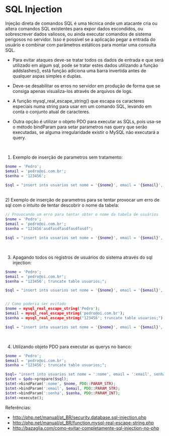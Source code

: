 # SQL Injection

Injeção direta de comandos SQL é uma técnica onde um atacante cria ou altera comandos SQL existentes para expor dados escondidos, ou sobrescrever dados valiosos, ou ainda executar comandos de sistema perigosos no servidor. Isso é possível se a aplicação pegar a entrada do usuário e combinar com parâmetros estáticos para montar uma consulta SQL.

 * Para evitar ataques deve-se tratar todos os dados de entrada e que será utilizado em algum sql, pode se tratar estes dados utilizando a função addslashes(), está função adiciona uma barra invertida antes de qualquer aspas simples e duplas.

 * Deve-se desabilitar os erros no servidor em produção de forma que se consiga apenas visualiza-los através de arquivos de logs.

 * A função mysql_real_escape_string() que escapa os caracteres especiais numa string para usar em um comando SQL, levando em conta o conjunto atual de caracteres.

 * Outra opção é utilizar o objeto PDO para executar as SQLs, pois usa-se o método bindParam para setar parametros nas query que serão executadas, se alguma irregularidade existir o MySQL não executará a query.

<br />

1) Exemplo de inserção de parametros sem tratamento:

```php
$nome = 'Pedro';
$email = 'pedro@oi.com.br';
$senha = '123456';

$sql = "insert into usuarios set nome = '{$nome}', email = '{$email}', senha = '{$senha}'";
```

<br />
2) Exemplo de inserção de parametros para se tentar provocar um erro de sql com o intuito de tentar descobrir o nome da tabela:

```php
// Provocando um erro para tentar obter o nome da tabela de usuários
$nome = 'Pedro';
$email = 'pedro@oi.com.br';
$senha = "123456'asdfasdfasdfasdfasdf";

$sql = "insert into usuarios set nome = '{$nome}', email = '{$email}', senha = '{$senha}'";
```

<br />

3) Apagando todos os registros de usuários do sistema através do sql injection:

```php
$nome = 'Pedro';
$email = 'pedro@oi.com.br';
$senha = "123456'; truncate table usuarios;";

$sql = "insert into usuarios set nome = '{$nome}', email = '{$email}', senha = '{$senha}'";


// Como poderia ser evitado
$nome = mysql_real_escape_string('Pedro');
$email = mysql_real_escape_string('pedro@oi.com.br');
$senha = mysql_real_escape_string("123456'; truncate table usuarios;");

$sql = "insert into usuarios set nome = '{$nome}', email = '{$email}', senha = '{$senha}'";
```

<br />

4) Utilizando objeto PDO para executar as querys no banco:

```php
$nome = 'Pedro';
$email = 'pedro@oi.com.br';
$senha = "123456'; truncate table usuarios;";

$sql= "insert into usuarios set nome = ':nome', email = ':email', senha = ':senha'"; 
$stmt = $pdo->prepare($sql);
$stmt->bindParam(':nome', $nome, PDO::PARAM_STR);
$stmt->bindParam(':email', $email, PDO::PARAM_STR);
$stmt->bindParam(':senha', $senha, PDO::PARAM_INT);
$stmt->execute();
```

Referências:

 * http://php.net/manual/pt_BR/security.database.sql-injection.php
 * http://php.net/manual/pt_BR/function.mysql-real-escape-string.php
 * http://bazaglia.com/como-evitar-completamente-sql-injection-no-php